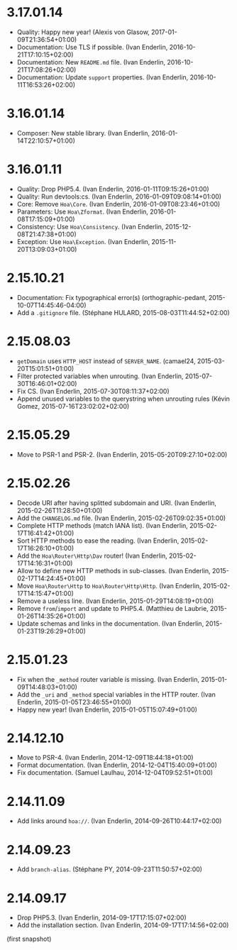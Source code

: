 # 3.17.01.14

  * Quality: Happy new year! (Alexis von Glasow, 2017-01-09T21:36:54+01:00)
  * Documentation: Use TLS if possible. (Ivan Enderlin, 2016-10-21T17:10:15+02:00)
  * Documentation: New `README.md` file. (Ivan Enderlin, 2016-10-21T17:08:26+02:00)
  * Documentation: Update `support` properties. (Ivan Enderlin, 2016-10-11T16:53:26+02:00)

# 3.16.01.14

  * Composer: New stable library. (Ivan Enderlin, 2016-01-14T22:10:57+01:00)

# 3.16.01.11

  * Quality: Drop PHP5.4. (Ivan Enderlin, 2016-01-11T09:15:26+01:00)
  * Quality: Run devtools:cs. (Ivan Enderlin, 2016-01-09T09:08:14+01:00)
  * Core: Remove `Hoa\Core`. (Ivan Enderlin, 2016-01-09T08:23:46+01:00)
  * Parameters: Use `Hoa\Zformat`. (Ivan Enderlin, 2016-01-08T17:15:09+01:00)
  * Consistency: Use `Hoa\Consistency`. (Ivan Enderlin, 2015-12-08T21:47:38+01:00)
  * Exception: Use `Hoa\Exception`. (Ivan Enderlin, 2015-11-20T13:09:03+01:00)

# 2.15.10.21

  * Documentation: Fix typographical error(s) (orthographic-pedant, 2015-10-07T14:45:46-04:00)
  * Add a `.gitignore` file. (Stéphane HULARD, 2015-08-03T11:44:52+02:00)

# 2.15.08.03

  * `getDomain` uses `HTTP_HOST` instead of `SERVER_NAME`. (camael24, 2015-03-20T15:01:51+01:00)
  * Filter protected variables when unrouting. (Ivan Enderlin, 2015-07-30T16:46:01+02:00)
  * Fix CS. (Ivan Enderlin, 2015-07-30T08:11:37+02:00)
  * Append unused variables to the querystring when unrouting rules (Kévin Gomez, 2015-07-16T23:02:02+02:00)

# 2.15.05.29

  * Move to PSR-1 and PSR-2. (Ivan Enderlin, 2015-05-20T09:27:10+02:00)

# 2.15.02.26

  * Decode URI after having splitted subdomain and URI. (Ivan Enderlin, 2015-02-26T11:28:50+01:00)
  * Add the `CHANGELOG.md` file. (Ivan Enderlin, 2015-02-26T09:02:35+01:00)
  * Complete HTTP methods (match IANA list). (Ivan Enderlin, 2015-02-17T16:41:42+01:00)
  * Sort HTTP methods to ease the reading. (Ivan Enderlin, 2015-02-17T16:26:10+01:00)
  * Add the `Hoa\Router\Http\Dav` router! (Ivan Enderlin, 2015-02-17T14:16:31+01:00)
  * Allow to define new HTTP methods in sub-classes. (Ivan Enderlin, 2015-02-17T14:24:45+01:00)
  * Move `Hoa\Router\Http` to `Hoa\Router\Http\Http`. (Ivan Enderlin, 2015-02-17T14:15:47+01:00)
  * Remove a useless line. (Ivan Enderlin, 2015-01-29T14:08:19+01:00)
  * Remove `from`/`import` and update to PHP5.4. (Matthieu de Laubrie, 2015-01-26T14:35:26+01:00)
  * Update schemas and links in the documentation. (Ivan Enderlin, 2015-01-23T19:26:29+01:00)

# 2.15.01.23

  * Fix when the `_method` router variable is missing. (Ivan Enderlin, 2015-01-09T14:48:03+01:00)
  * Add the `_uri` and `_method` special variables in the HTTP router. (Ivan Enderlin, 2015-01-05T23:46:55+01:00)
  * Happy new year! (Ivan Enderlin, 2015-01-05T15:07:49+01:00)

# 2.14.12.10

  * Move to PSR-4. (Ivan Enderlin, 2014-12-09T18:44:18+01:00)
  * Format documentation. (Ivan Enderlin, 2014-12-04T15:40:09+01:00)
  * Fix documentation. (Samuel Laulhau, 2014-12-04T09:52:51+01:00)

# 2.14.11.09

  * Add links around `hoa://`. (Ivan Enderlin, 2014-09-26T10:44:17+02:00)

# 2.14.09.23

  * Add `branch-alias`. (Stéphane PY, 2014-09-23T11:50:57+02:00)

# 2.14.09.17

  * Drop PHP5.3. (Ivan Enderlin, 2014-09-17T17:15:07+02:00)
  * Add the installation section. (Ivan Enderlin, 2014-09-17T17:14:56+02:00)

(first snapshot)
